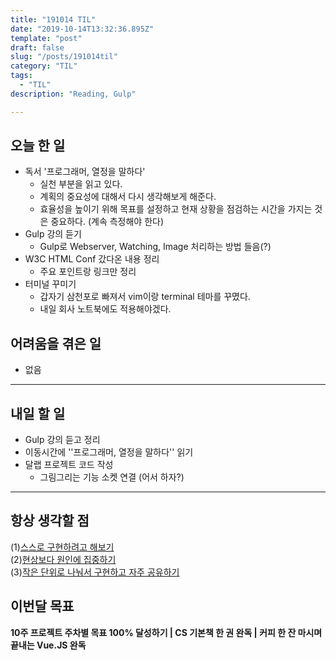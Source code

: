 ```yaml
---
title: "191014 TIL"
date: "2019-10-14T13:32:36.895Z"
template: "post"
draft: false
slug: "/posts/191014til"
category: "TIL"
tags:
  - "TIL"
description: "Reading, Gulp"

---
```


## 오늘 한 일

- 독서 '프로그래머, 열정을 말하다'
  - 실천 부분을 읽고 있다.
  - 계획의 중요성에 대해서 다시 생각해보게 해준다.
  - 효율성을 높이기 위해 목표를 설정하고 현재 상황을 점검하는 시간을 가지는 것은 중요하다. (계속 측정해야 한다)
- Gulp 강의 듣기
  - Gulp로 Webserver, Watching, Image 처리하는 방법 들음(?)
- W3C HTML Conf 갔다온 내용 정리
  - 주요 포인트랑 링크만 정리
- 터미널 꾸미기
  - 갑자기 삼천포로 빠져서 vim이랑 terminal 테마를 꾸몄다.
  - 내일 회사 노트북에도 적용해야겠다.

## 어려움을 겪은 일

- 없음

---

## 내일 할 일

- Gulp 강의 듣고 정리
- 이동시간에 ''프로그래머, 열정을 말하다'' 읽기
- 달랩 프로젝트 코드 작성
  - 그림그리는 기능 소켓 연결 (어서 하자?)

------



## 항상 생각할 점

(1)<u>스스로 구현하려고 해보기</u> <br>(2)<u>현상보다 원인에 집중하기</u> <br>(3)<u>작은 단위로 나눠서 구현하고 자주 공유하기</u>



## 이번달 목표

**10주 프로젝트 주차별 목표 100% 달성하기 | CS 기본책 한 권 완독 | 커피 한 잔 마시며 끝내는 Vue.JS 완독**

